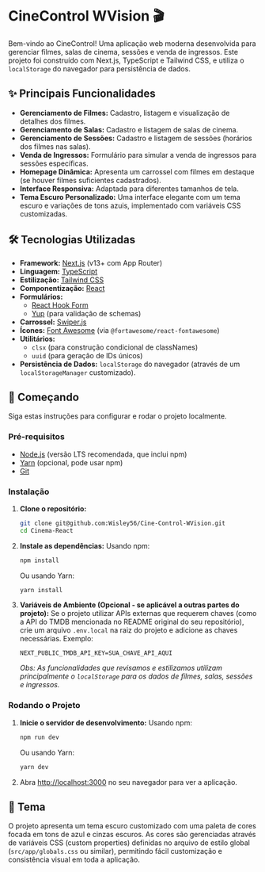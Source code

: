 # CineControl WVision 🎬

Bem-vindo ao CineControl! Uma aplicação web moderna desenvolvida para gerenciar filmes, salas de cinema, sessões e venda de ingressos. Este projeto foi construído com Next.js, TypeScript e Tailwind CSS, e utiliza o `localStorage` do navegador para persistência de dados.

## ✨ Principais Funcionalidades

* **Gerenciamento de Filmes:** Cadastro, listagem e visualização de detalhes dos filmes.
* **Gerenciamento de Salas:** Cadastro e listagem de salas de cinema.
* **Gerenciamento de Sessões:** Cadastro e listagem de sessões (horários dos filmes nas salas).
* **Venda de Ingressos:** Formulário para simular a venda de ingressos para sessões específicas.
* **Homepage Dinâmica:** Apresenta um carrossel com filmes em destaque (se houver filmes suficientes cadastrados).
* **Interface Responsiva:** Adaptada para diferentes tamanhos de tela.
* **Tema Escuro Personalizado:** Uma interface elegante com um tema escuro e variações de tons azuis, implementado com variáveis CSS customizadas.

## 🛠️ Tecnologias Utilizadas

* **Framework:** [Next.js](https://nextjs.org/) (v13+ com App Router)
* **Linguagem:** [TypeScript](https://www.typescriptlang.org/)
* **Estilização:** [Tailwind CSS](https://tailwindcss.com/)
* **Componentização:** [React](https://reactjs.org/)
* **Formulários:**
    * [React Hook Form](https://react-hook-form.com/)
    * [Yup](https://github.com/jquense/yup) (para validação de schemas)
* **Carrossel:** [Swiper.js](https://swiperjs.com/)
* **Ícones:** [Font Awesome](https://fontawesome.com/) (via `@fortawesome/react-fontawesome`)
* **Utilitários:**
    * `clsx` (para construção condicional de classNames)
    * `uuid` (para geração de IDs únicos)
* **Persistência de Dados:** `localStorage` do navegador (através de um `localStorageManager` customizado).

## 🚀 Começando

Siga estas instruções para configurar e rodar o projeto localmente.

### Pré-requisitos

* [Node.js](https://nodejs.org/) (versão LTS recomendada, que inclui npm)
* [Yarn](https://yarnpkg.com/) (opcional, pode usar npm)
* [Git](https://git-scm.com/)

### Instalação

1.  **Clone o repositório:**
    ```bash
    git clone git@github.com:Wisley56/Cine-Control-WVision.git
    cd Cinema-React
    ```

2.  **Instale as dependências:**
    Usando npm:
    ```bash
    npm install
    ```
    Ou usando Yarn:
    ```bash
    yarn install
    ```

3.  **Variáveis de Ambiente (Opcional - se aplicável a outras partes do projeto):**
    Se o projeto utilizar APIs externas que requerem chaves (como a API do TMDB mencionada no README original do seu repositório), crie um arquivo `.env.local` na raiz do projeto e adicione as chaves necessárias. Exemplo:
    ```env
    NEXT_PUBLIC_TMDB_API_KEY=SUA_CHAVE_API_AQUI
    ```
    *Obs: As funcionalidades que revisamos e estilizamos utilizam principalmente o `localStorage` para os dados de filmes, salas, sessões e ingressos.*

### Rodando o Projeto

1.  **Inicie o servidor de desenvolvimento:**
    Usando npm:
    ```bash
    npm run dev
    ```
    Ou usando Yarn:
    ```bash
    yarn dev
    ```

2.  Abra [http://localhost:3000](http://localhost:3000) no seu navegador para ver a aplicação.

## 🎨 Tema

O projeto apresenta um tema escuro customizado com uma paleta de cores focada em tons de azul e cinzas escuros. As cores são gerenciadas através de variáveis CSS (custom properties) definidas no arquivo de estilo global (`src/app/globals.css` ou similar), permitindo fácil customização e consistência visual em toda a aplicação.
